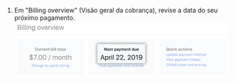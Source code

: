 1. Em "Billing overview" (Visão geral da cobrança), revise a data do seu próximo pagamento. ![Data da próxima cobrança](/assets/images/help/billing/settings_billing_next_payment.png)
